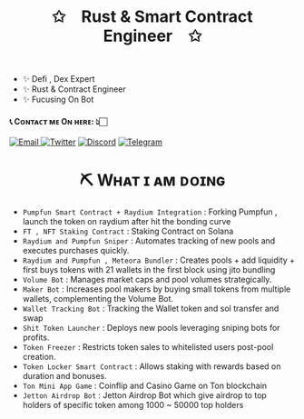 <p align="center">
    <h1 align="center">✩&emsp;Rust & Smart Contract Engineer&emsp;✩</h1>
</p>
<br>

</div>

- ✨ Defi , Dex Expert
- ✨ Rust & Contract Engineer
- ✨ Fucusing On Bot
<h4> 📞 Cᴏɴᴛᴀᴄᴛ ᴍᴇ Oɴ ʜᴇʀᴇ: 👆🏻 </h4>

<div style={{display : flex ; justify-content : space-between}}> 
    <a href="mailto:nakao95911@gmail.com" target="_blank">
        <img alt="Email"
        src="https://img.shields.io/badge/Email-00599c?style=for-the-badge&logo=gmail&logoColor=white"/>
    </a>
     <a href="https://x.com/_wizardev" target="_blank"><img alt="Twitter"
        src="https://img.shields.io/badge/Twitter-000000?style=for-the-badge&logo=x&logoColor=white"/></a>
    <a href="https://discordapp.com/users/471524111512764447" target="_blank"><img alt="Discord"
        src="https://img.shields.io/badge/Discord-7289DA?style=for-the-badge&logo=discord&logoColor=white"/></a>
    <a href="https://t.me/wizardev" target="_blank"><img alt="Telegram"
        src="https://img.shields.io/badge/Telegram-26A5E4?style=for-the-badge&logo=telegram&logoColor=white"/></a>
</div>
<h1 style="text-align : center"> ⛏ Wʜᴀᴛ ɪ ᴀᴍ ᴅᴏɪɴɢ </h1>

- ```Pumpfun Smart Contract + Raydium Integration``` : Forking Pumpfun , launch the token on raydium after hit the bonding curve
- ```FT , NFT Staking Contract``` : Staking Contract on Solana
- ```Raydium and Pumpfun Sniper``` : Automates tracking of new pools and executes purchases quickly.
- ```Raydium and Pumpfun , Meteora Bundler``` : Creates pools + add liquidity + first buys tokens with 21 wallets in the first block using jito bundling
- ```Volume Bot``` : Manages market caps and pool volumes strategically.
- ```Maker Bot``` : Increases pool makers by buying small tokens from multiple wallets, complementing the Volume Bot.
- ```Wallet Tracking Bot``` : Tracking the Wallet token and sol transfer and swap
- ```Shit Token Launcher``` : Deploys new pools leveraging sniping bots for profits.
- ```Token Freezer``` : Restricts token sales to whitelisted users post-pool creation.
- ```Token Locker Smart Contract``` : Allows staking with rewards based on duration and bonuses.
- ```Ton Mini App Game``` : Coinflip and Casino Game on Ton blockchain
- ```Jetton Airdrop Bot``` : Jetton Airdrop Bot which give airdrop to top holders of specific token among 1000 ~ 50000 top holders



<!--
**anti-dominator/anti-dominator** is a ✨ _special_ ✨ repository because its `README.md` (this file) appears on your GitHub profile.

Here are some ideas to get you started:

- 🔭 I’m currently working on ...
- 🌱 I’m currently learning ...
- 👯 I’m looking to collaborate on ...
- 🤔 I’m looking for help with ...
- 💬 Ask me about ...
- 📫 How to reach me: ...
- 😄 Pronouns: ...
- ⚡ Fun fact: ...
-->


